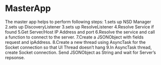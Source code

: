 # MasterApp
The master app helps to perform following steps: 
1.sets up NSD Manager 
2.sets up DiscoveryListener 
3.sets up ResolveListener 
4.Resolve Service if found 
5.Get Server/Host IP Address and port 
6.Resolve the service and call a function to connect to the server. 
7.Create a JSONObject with fields request and ipAddress. 
8.Create a new thread using AsyncTask for the Socket connection so that UI Thread doesn’t hang 
9.In AsyncTask thread, create Socket connection. Send JSONObject as String and wait for Server’s repsonse.
